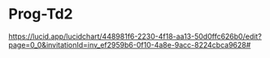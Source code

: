 # Prog-Td2
https://lucid.app/lucidchart/448981f6-2230-4f18-aa13-50d0ffc626b0/edit?page=0_0&invitationId=inv_ef2959b6-0f10-4a8e-9acc-8224cbca9628#

